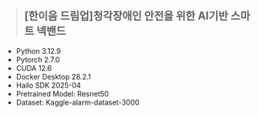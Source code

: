 > ## [한이음 드림업]청각장애인 안전을 위한 AI기반 스마트 넥밴드
- Python 3.12.9
- Pytorch 2.7.0
- CUDA 12.6
- Docker Desktop 28.2.1
- Hailo SDK 2025-04
- Pretrained Model: Resnet50
- Dataset: Kaggle-alarm-dataset-3000